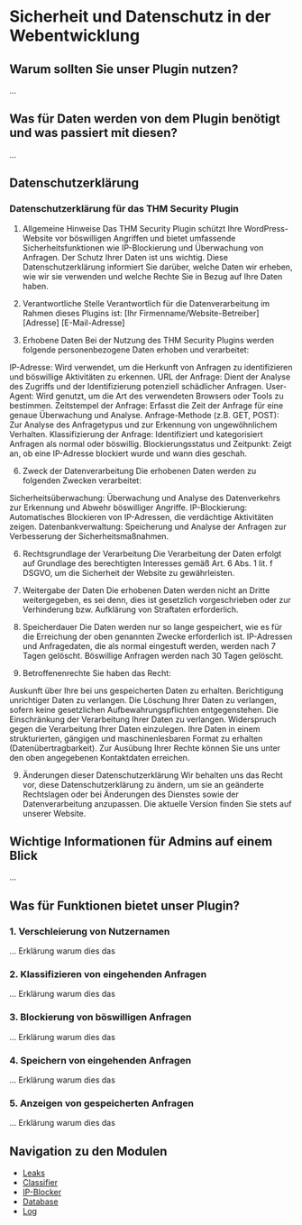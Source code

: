 # Sicherheit und Datenschutz in der Webentwicklung

## Warum sollten Sie unser Plugin nutzen?
...

## Was für Daten werden von dem Plugin benötigt und was passiert mit diesen?
...

## Datenschutzerklärung

### Datenschutzerklärung für das THM Security Plugin
1. Allgemeine Hinweise
   Das THM Security Plugin schützt Ihre WordPress-Website vor böswilligen Angriffen und bietet umfassende Sicherheitsfunktionen wie IP-Blockierung und Überwachung von Anfragen. Der Schutz Ihrer Daten ist uns wichtig. Diese Datenschutzerklärung informiert Sie darüber, welche Daten wir erheben, wie wir sie verwenden und welche Rechte Sie in Bezug auf Ihre Daten haben.

2. Verantwortliche Stelle
   Verantwortlich für die Datenverarbeitung im Rahmen dieses Plugins ist:
   [Ihr Firmenname/Website-Betreiber]
   [Adresse]
   [E-Mail-Adresse]

3. Erhobene Daten
   Bei der Nutzung des THM Security Plugins werden folgende personenbezogene Daten erhoben und verarbeitet:

IP-Adresse: Wird verwendet, um die Herkunft von Anfragen zu identifizieren und böswillige Aktivitäten zu erkennen.
URL der Anfrage: Dient der Analyse des Zugriffs und der Identifizierung potenziell schädlicher Anfragen.
User-Agent: Wird genutzt, um die Art des verwendeten Browsers oder Tools zu bestimmen.
Zeitstempel der Anfrage: Erfasst die Zeit der Anfrage für eine genaue Überwachung und Analyse.
Anfrage-Methode (z.B. GET, POST): Zur Analyse des Anfragetypus und zur Erkennung von ungewöhnlichem Verhalten.
Klassifizierung der Anfrage: Identifiziert und kategorisiert Anfragen als normal oder böswillig.
Blockierungsstatus und Zeitpunkt: Zeigt an, ob eine IP-Adresse blockiert wurde und wann dies geschah.

6. Zweck der Datenverarbeitung
   Die erhobenen Daten werden zu folgenden Zwecken verarbeitet:

Sicherheitsüberwachung: Überwachung und Analyse des Datenverkehrs zur Erkennung und Abwehr böswilliger Angriffe.
IP-Blockierung: Automatisches Blockieren von IP-Adressen, die verdächtige Aktivitäten zeigen.
Datenbankverwaltung: Speicherung und Analyse der Anfragen zur Verbesserung der Sicherheitsmaßnahmen.

6. Rechtsgrundlage der Verarbeitung
   Die Verarbeitung der Daten erfolgt auf Grundlage des berechtigten Interesses gemäß Art. 6 Abs. 1 lit. f DSGVO, um die Sicherheit der Website zu gewährleisten.

6. Weitergabe der Daten
   Die erhobenen Daten werden nicht an Dritte weitergegeben, es sei denn, dies ist gesetzlich vorgeschrieben oder zur Verhinderung bzw. Aufklärung von Straftaten erforderlich.

7. Speicherdauer
   Die Daten werden nur so lange gespeichert, wie es für die Erreichung der oben genannten Zwecke erforderlich ist. IP-Adressen und Anfragedaten, die als normal eingestuft werden, werden nach 7 Tagen gelöscht. Böswillige Anfragen werden nach 30 Tagen gelöscht.

8. Betroffenenrechte
   Sie haben das Recht:

Auskunft über Ihre bei uns gespeicherten Daten zu erhalten.
Berichtigung unrichtiger Daten zu verlangen.
Die Löschung Ihrer Daten zu verlangen, sofern keine gesetzlichen Aufbewahrungspflichten entgegenstehen.
Die Einschränkung der Verarbeitung Ihrer Daten zu verlangen.
Widerspruch gegen die Verarbeitung Ihrer Daten einzulegen.
Ihre Daten in einem strukturierten, gängigen und maschinenlesbaren Format zu erhalten (Datenübertragbarkeit).
Zur Ausübung Ihrer Rechte können Sie uns unter den oben angegebenen Kontaktdaten erreichen.

9. Änderungen dieser Datenschutzerklärung
   Wir behalten uns das Recht vor, diese Datenschutzerklärung zu ändern, um sie an geänderte Rechtslagen oder bei Änderungen des Dienstes sowie der Datenverarbeitung anzupassen. Die aktuelle Version finden Sie stets auf unserer Website.


## Wichtige Informationen für Admins auf einem Blick
...

## Was für Funktionen bietet unser Plugin?

### 1. Verschleierung von Nutzernamen
... Erklärung warum dies das

### 2. Klassifizieren von eingehenden Anfragen
... Erklärung warum dies das

### 3. Blockierung von böswilligen Anfragen
... Erklärung warum dies das

### 4. Speichern von eingehenden Anfragen
... Erklärung warum dies das

### 5. Anzeigen von gespeicherten Anfragen
... Erklärung warum dies das

## Navigation zu den Modulen

- [Leaks](sdw_05/docs/leaks.md)
- [Classifier](sdw_05/docs/classifier.md)
- [IP-Blocker](sdw_05/docs/ip-blocker.md)
- [Database](sdw_05/docs/database)
- [Log](sdw_05/docs/log.md)
